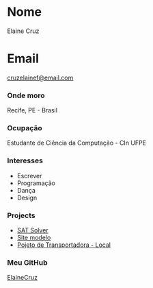 # Nome
Elaine Cruz

# Email
cruzelainef@email.com

### Onde moro
Recife, PE - Brasil

### Ocupação
Estudante de Ciência da Computação - CIn UFPE

### Interesses
- Escrever
- Programação
- Dança
- Design

### Projects
- [SAT Solver](https://github.com/elainecruz/SatSolver)
- [Site modelo](https://github.com/elainecruz/site-modelo-WDP)
- [Pojeto de Transportadora - Local](https://github.com/elainecruz/ProjetoIP-transportadora-locais-)

### Meu GitHub
[ElaineCruz](https://github.com/elainecruz)